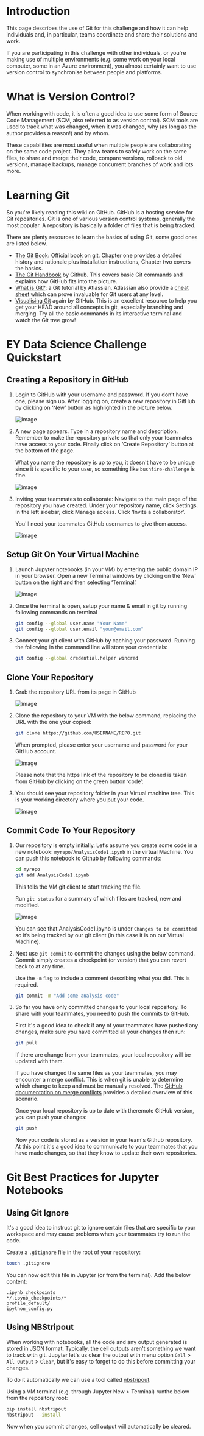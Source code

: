 # Introduction

This page describes the use of Git for this challenge and how it can help
individuals and, in particular, teams coordinate and share their solutions and
work.

If you are participating in this challenge with other individuals, or you're
making use of multiple environments (e.g. some work on your local computer,
some in an Azure environment), you almost certainly want to use version control
to synchronise between people and platforms.


# What is Version Control?

When working with code, it is often a good idea to use some form of Source Code
Management (SCM, also referred to as version control). SCM tools are used to
track what was changed, when it was changed, why (as long as the author
provides a reason!) and by whom.

These capabilities are most useful when multiple people are collaborating on
the same code project. They allow teams to safely work on the same files, to
share and merge their code, compare versions, rollback to old versions, manage backups, manage
concurrent branches of work and lots more.


# Learning Git

So you're likely reading this wiki on GitHub. GitHub is a hosting service for
Git repositories. Git is one of various version control systems, generally the
most popular. A repository is basically a folder of files that is being
tracked.

There are plenty resources to learn the basics of using Git, some good ones are
listed below.

- [The Git Book](https://git-scm.com/book/en/v2): Official book on git. Chapter one provides a detailed history and rationale plus installation instructions, Chapter two covers the basics.
- [The Git Handbook]( https://guides.github.com/introduction/git-handbook/ ) by Github. This covers basic Git commands and explains how GitHub fits into the picture.
- [What is Git?]( https://www.atlassian.com/git/tutorials/what-is-git): a Git tutorial by Atlassian. Atlassian also provide a [cheat sheet](https://www.atlassian.com/git/tutorials/atlassian-git-cheatsheet) which can prove invaluable for Git users at any level.
- [Visualising Git]( http://git-school.github.io/visualizing-git/ ) again by GitHub. This is an excellent resource to help you get your HEAD around all concepts in git, especially branching and merging. Try all the basic commands in its interactive terminal and watch the Git tree grow!


# EY Data Science Challenge Quickstart

##  Creating a Repository in GitHub

1. Login to GitHub with your username and password. If you don’t have one,
   please sign up. After logging on, create a new repository in GitHub by
   clicking on ‘New’ button as highlighted in the picture below.

   ![image](https://user-images.githubusercontent.com/79289948/109950288-7765e200-7d30-11eb-9872-7dd3ddb2879d.png)

2. A new page appears. Type in a repository name and description. Remember to
   make the repository private so that only your teammates have access to your
   code. Finally click on ‘Create Repository’ button at the bottom of the page.

   What you name the repository is up to you, it doesn't have to be unique
   since it is specific to your user, so something like `bushfire-challenge` is
   fine.

   ![image](https://user-images.githubusercontent.com/79289948/109960193-9bc7bb80-7d3c-11eb-9477-0f036aee261d.png)

3. Inviting your teammates to collaborate: Navigate to the main page of the
   repository you have created. Under your repository name, click Settings. In
   the left sidebar, click Manage access. Click ‘Invite a collaborator’.

   You'll need your teammates GitHub usernames to give them access.

   ![image](https://user-images.githubusercontent.com/79289948/109960338-c285f200-7d3c-11eb-99db-902f992ccd18.png)


## Setup Git On Your Virtual Machine

1. Launch Jupyter notebooks (in your VM) by entering the public domain IP in
   your browser.  Open a new Terminal windows by clicking on the ‘New’ button
   on the right and then selecting ‘Terminal’.

   ![image](https://user-images.githubusercontent.com/79289948/109960655-2ad4d380-7d3d-11eb-88d9-0a6291507f5e.png)

2. Once the terminal is open, setup your name & email in git by running
   following commands on terminal

   ```sh
   git config --global user.name "Your Name"
   git config --global user.email "your@email.com"
   ```


3. Connect your git client with GitHub by caching your password. Running the
   following in the command line will store your credentials:

   ```sh
   git config --global credential.helper wincred
   ```


## Clone Your Repository

1. Grab the repository URL from its page in GitHub

   ![image](https://user-images.githubusercontent.com/79289948/109961401-0cbba300-7d3e-11eb-8de4-60685c48da00.png)

2. Clone the repository to your VM with the below command, replacing the URL
   with the one your copied:

   ```sh
   git clone https://github.com/USERNAME/REPO.git
   ```

   When prompted, please enter your username and password for your GitHub
   account.

   ![image](https://user-images.githubusercontent.com/79289948/109961126-ad5d9300-7d3d-11eb-866c-da86f5bc3d5f.png)

   Please note that the https link of the repository to be cloned is taken from
   GitHub by clicking on the green button ‘code’:

3. You should see your repository folder in your Virtual machine tree. This is
   your working directory where you put your code.

   ![image](https://user-images.githubusercontent.com/79289948/109961619-4e4c4e00-7d3e-11eb-9480-be28d6fce42b.png)


## Commit Code To Your Repository

1. Our repository is empty initially. Let’s assume you create
   some code in a new notebook:  `myrepo/AnalysisCode1.ipynb` in the
   virtual Machine. You can push this notebook to Github by following commands: 

   ```sh
   cd myrepo
   git add AnalysisCode1.ipynb
   ```

   This tells the VM git client to start tracking the file.

   Run `git status` for a summary of which files are tracked, new and modified.

   ![image](https://user-images.githubusercontent.com/79289948/109961882-a71be680-7d3e-11eb-92db-7398c0e4a048.png)

   You can see that AnalysisCode1.ipynb is under `Changes to be committed` so
   it’s being tracked by our git client (in this case it is on our Virtual
   Machine). 

2. Next use `git commit` to commit the changes using the below command. Commit
   simply creates a checkpoint (or version) that you can revert back to at any
   time.

   Use the `-m` flag to include a comment describing what you did. This is
   required.

   ```sh
   git commit -m "Add some analysis code"
   ```

3. So far you have only committed changes to your local repository. To share
   with your teammates, you need to push the commits to GitHub.

   First it's a good idea to check if any of your teammates have pushed any
   changes, make sure you have committed all your changes then run:

   ```sh
   git pull
   ```

   If there are change from your teammates, your local repository will be
   updated with them.

   If you have changed the same files as your teammates, you may encounter a
   merge conflict. This is when git is unable to determine which change to keep
   and must be manually resolved. The [GitHub documentation on merge
   conflicts](https://docs.github.com/en/enterprise-server@2.20/github/collaborating-with-issues-and-pull-requests/resolving-a-merge-conflict-using-the-command-line)
   provides a detailed overview of this scenario.

   Once your local repository is up to date with theremote GitHub version, you
   can push your changes:

   ```sh
   git push
   ```

   Now your code is stored as a version in your team's Github repository. At
   this point it's a good idea to communicate to your teammates that you have
   made changes, so that they know to update their own repositories.


# Git Best Practices for Jupyter Notebooks

## Using Git Ignore

It's a good idea to instruct git to ignore certain files that are specific
to your workspace and may cause problems when your teammates try to run the
code.

Create a `.gitignore` file in the root of your repository:

```sh
touch .gitignore
```

You can now edit this file in Jupyter (or from the terminal). Add the below
content:

```
.ipynb_checkpoints
*/.ipynb_checkpoints/*
profile_default/
ipython_config.py
```


## Using NBStripout

When working with notebooks, all the code and any output generated is stored in
JSON format. Typically, the cell outputs aren't something we want to track with
git. Jupyter let's us clear the output with menu option `Cell` > `All Output` >
`Clear`, but it's easy to forget to do this before committing your changes.

To do it automatically we can use a tool called
[nbstripout](https://github.com/kynan/nbstripout).

Using a VM terminal (e.g. through Jupyter New > Terminal) runthe below from the
repository root:

```sh
pip install nbstripout
nbstripout --install
```

Now when you commit changes, cell output will automatically be cleared.

